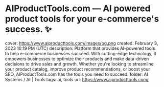 # AIProductTools.com — AI powered product tools for your e-commerce's success. ✨

cover: https://www.aiproducttools.com/images/og.png
created: February 3, 2023 10:19 PM (UTC)
description: Platform that provides AI-powered tools to help e-commerce businesses succeed. With cutting-edge technology, it empowers businesses to optimize their products and make data-driven decisions to drive sales and growth. Whether you're looking to streamline your product catalog, improve product recommendations, or boost your SEO, AIProductTools.com has the tools you need to succeed.
folder: AI Systems / AI | Tools
tags: ai, tools
url: https://www.aiproducttools.com/